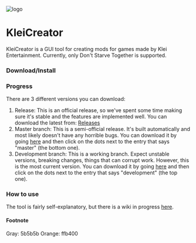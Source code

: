 ![logo](https://cdn.deepcore.dev/kleicreator/kleicreator_wide.png)
# KleiCreator
KleiCreator is a GUI tool for creating mods for games made by Klei Entertainment. Currently, only Don't Starve Together is supported. 

### Download/Install


### Progress
There are 3 different versions you can download:
 1. Release: This is an official release, so we've spent some time making sure it's stable and the features are implemented well. You can download the latest from: [Releases](https://lab.deepcore.dev/kleicreator/kleicreator/-/releases)
 2. Master branch: This is a semi-official release. It's built automatically and most likely doesn't have any horrible bugs. You can download it by going [here](https://lab.deepcore.dev/kleicreator/kleicreator/-/pipelines/?scope=branches&page=1) and then click on the dots next to the entry that says "master" (the bottom one).
 3. Development branch: This is a working branch. Expect unstable versions, breaking changes, things that can corrupt work. However, this is the most current version. You can download it by going [here](https://lab.deepcore.dev/kleicreator/kleicreator/-/pipelines/?scope=branches&page=1) and then click on the dots next to the entry that says "development" (the top one).

### How to use
The tool is fairly self-explanatory, but there is a wiki in progress [here](https://lab.deepcore.dev/kleicreator/kleicreator/-/wikis/home).

#### Footnote
Gray: 5b5b5b
Orange: ffb400